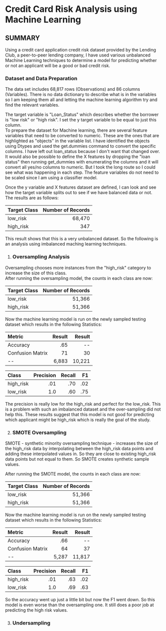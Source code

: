 # Credit Card Risk Analysis using Machine Learning
## SUMMARY
Using a credit card application credit risk dataset provided by the Lending Club, a peer-to-peer lending company, I have used various unbalanced Machine Learning techniques to determine
a model for predicting whether or not an applicant will be a good or bad credit risk.

### Dataset and Data Preparation
The data set includes 68,817 rows (Observations) and 86 columns (Variables).  There is no data dictionary to describe what is in the variables so I am keeping them all and letting the machine learning algorithm try and find the relevant variables.  

The target variable is "Loan_Status" which describes whether the borrower is "low risk" or "high risk".  I set the y target variable to be equal to just this column.  
To prepare the dataset for Machine learning, there are several feature variables that need to be converted to numeric. These are the ones that are highlighted as "objects" in the variable list.  I have identified the objects using Dtypes and used the get.dummies command to convert the specific columns.  I have left out loan_status because I don't want that changed over.  It would also be possible to define the X features by dropping the "loan status" then running get_dummies with enumerating the columns and it will convert all yes/no columns to numeric.  But I took the long route so I could see what was happening in each step.  The feature variables do not need to be scaled since I am using a classifier model.  

Once the y variable and X features dataset are defined, I can look and see how the target variable splits out to see if we have balanced data or not.  The results are as follows:

|Target Class|Number of Records|
| :---   |----:|
|low_risk | 68,470|
|high_risk| 347|

This result shows that this is a very unbalanced dataset.  So the following is an analysis using imbalanced maching learning techniques.

1. ### Oversampling Analysis

Oversampling chooses more instances from the "high_risk" category to increase the size of this class.  
After running the oversampling model, the counts in each class are now:


|Target Class|Number of Records|
| :---   |----:|
|low_risk | 51,366|
|high_risk| 51,366|

Now the machine learning model is run on the newly sampled testing dataset which results in the following Statistics:

|Metric|Result|Result|
| :---   |----:|----:|
|Accuracy | .65|--|
|Confusion Matrix| 71|30|
|--|6,883|10,221|


|Class|Precision|Recall|F1|
| :---   |----:|----:|----:|
|high_risk|.01|.70|.02|
|low_risk|1.0|.60|.75|

The precision is really low for the high_risk and perfect for the low_risk.  This is a problem with such an imbalanced dataset and the over-sampling did not help this.  These results suggest that this model is not good for predicting which applicant might be high_risk which is really the goal of the study.

2. ### SMOTE Oversampling

SMOTE - synthetic minority oversampling technique - increases the size of the high_risk data by interpolating between the high_risk data points and adding these interpolated values in.  So they are close to existing high_risk data points but not equal to them.  So SMOTE creates synthetic sample values. 

After running the SMOTE model, the counts in each class are now:


|Target Class|Number of Records|
| :---   |----:|
|low_risk | 51,366|
|high_risk| 51,366|

Now the machine learning model is run on the newly sampled testing dataset which results in the following Statistics:

|Metric|Result|Result|
| :---   |----:|----:|
|Accuracy | .66|--|
|Confusion Matrix| 64|37|
|--|5,287|11,817|


|Class|Precision|Recall|F1|
| :---   |----:|----:|----:|
|high_risk|.01|.63|.02|
|low_risk|1.0|.69|.63|

So the accuracy went up just a little bit but now the F1 went down.  So this model is even worse than the oversampling one.  It still does a poor job at predicting the high risk values.

3.  ### Undersampling




